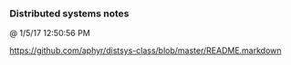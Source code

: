 ﻿

### Distributed systems notes
@ 1/5/17 12:50:56 PM

https://github.com/aphyr/distsys-class/blob/master/README.markdown

